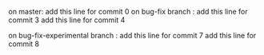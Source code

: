 
on master:
add this line for commit 0
on bug-fix branch :
add this line for commit 3
add this line for commit 4


on bug-fix-experimental branch : 
add this line for commit 7
add this line for commit 8



